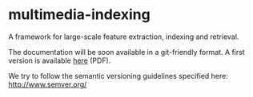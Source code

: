multimedia-indexing
===================

A framework for large-scale feature extraction, indexing and retrieval. 

The documentation will be soon available in a git-friendly format. 
A first version is available <a href="http://www.socialsensor.eu/datasets/mm-feat-idx-2013/documentation.pdf">here</a> (PDF).

We try to follow the semantic versioning guidelines specified here: http://www.semver.org/
